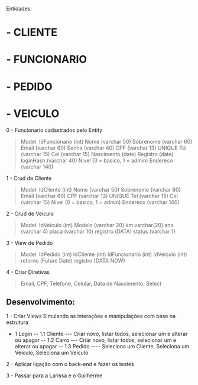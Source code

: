 Entidades: 
# - CLIENTE
# - FUNCIONARIO
# - PEDIDO
# - VEICULO


0 - Funcionario cadastrados pelo Entity
> Model: 
	IdFuncionario (int)
	Nome (varchar 50)
	Sobrenome (varchar 60)
	Email (varchar 60)
	Senha (varchar 40)
	CPF (varchar 13) UNIQUE
	Tel (varchar 15)
	Cel (varchar 15)
	Nascimento (date)
	Registro (date)
	loginHash (varchar 40)
	Nivel (0 = basico, 1 = admin)
	Endereco (varchar 140)

1 - Crud de Cliente
> Model: 
	IdCliente (int)
	Nome (varchar 50)
	Sobrenome  (varchar 60)
	Email (varchar 60)
	CPF (varchar 13) UNIQUE
	Tel (varchar 15)
	Cel (varchar 15)
	Nivel (0 = basico, 1 = admin)
	Endereco (varchar 140)

2 - Crud de Veiculo
> Model: 
	IdVeiculo (int)
	Modelo (varchar 20)
	km varchar(20)
	ano (varchar 4)
	placa (varchar 10)
	registro (DATA)
	status (varchar 1) 


3 - View de Pedido
> Model: 
	IdPedido (int)
	IdCliente (int)
	IdFuncionario (int)
	IdVeiculo (int)
	retorno (Future Date)
	registro (DATA NOW)

4 - Criar Diretivas
> Email, CPF, Telefone, Celular, Data de Nascimento, Select

## Desenvolvimento:
1 - Criar Views Simulando as interações e manipulações com base na estrutura

- 1 Login
-- 1.1 Cliente
--- Criar novo, listar todos, selecionar um e alterar ou apagar
-- 1.2 Carro
--- Criar novo, listar todos, selecionar um e alterar ou apagar
-- 1.3 Pedido
---- Seleciona um Cliente, Seleciona um Veículo, Seleciona um Veículo

2 - Aplicar ligação com o back-end e fazer os testes

3 - Passar para a Larissa e o Guilherme


